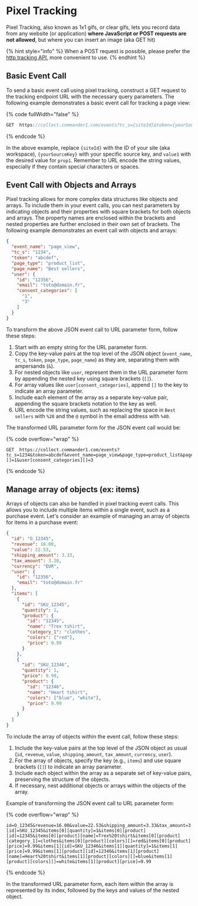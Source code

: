 # Pixel Tracking

Pixel Tracking, also known as 1x1 gifs, or clear gifs, lets you record data from any website (or application) **where JavaScript or POST requests are not allowed**, but where you can insert an image (aka GET hit)

{% hint style="info" %}
When a POST request is possible, please prefer the [http tracking API](../server/http-tracking-api/), more convenient to use.
{% endhint %}

## Basic Event Call

To send a basic event call using pixel tracking, construct a GET request to the tracking endpoint URL with the necessary query parameters. The following example demonstrates a basic event call for tracking a page view:

{% code fullWidth="false" %}
```c
GET  https://collect.commander1.com/events?tc_s={siteId}&token={yourSourceKey}&event_name=page_view&prop1=value1
```
{% endcode %}

In the above example, replace `{siteId}` with the ID of your site (aka workspace), `{yourSourceKey}` with your specific source key, and `value1` with the desired value for `prop1`. Remember to URL encode the string values, especially if they contain special characters or spaces.

## Event Call with Objects and Arrays

Pixel tracking allows for more complex data structures like objects and arrays. To include them in your event calls, you can nest parameters by indicating objects and their properties with square brackets for both objects and arrays. The property names are enclosed within the brackets and nested properties are further enclosed in their own set of brackets. The following example demonstrates an event call with objects and arrays:

```json
{
  "event_name": "page_view",
  "tc_s": "1234",
  "token": "abcdef",
  "page_type": "product_list",
  "page_name": "Best sellers",
  "user": {
    "id": "12356",
    "email": "toto@domain.fr",
    "consent_categories": [
      "1",
      "3"
    ]
  }
}
```

To transform the above JSON event call to URL parameter form, follow these steps:

1. Start with an empty string for the URL parameter form.
2. Copy the key-value pairs at the top level of the JSON object (`event_name`, `tc_s`, `token`, `page_type`, `page_name`) as they are, separating them with ampersands (`&`).
3. For nested objects like `user`, represent them in the URL parameter form by appending the nested key using square brackets (`[]`).
4. For array values like `user[consent_categories]`, append `[]` to the key to indicate an array parameter.
5. Include each element of the array as a separate key-value pair, appending the square brackets notation to the key as well.
6. URL encode the string values, such as replacing the space in `Best sellers` with `%20` and the `@` symbol in the email address with `%40`.

The transformed URL parameter form for the JSON event call would be:

{% code overflow="wrap" %}
```plaintext
GET  https://collect.commander1.com/events?tc_s=1234&token=abcdef&event_name=page_view&page_type=product_list&page_name=Best%20sellers&user[id]=12356&user[email]=toto%40domain.fr&user[consent_categories][]=1&user[consent_categories][]=3
```
{% endcode %}

## Manage array of objects (ex: items)

Arrays of objects can also be handled in pixel tracking event calls. This allows you to include multiple items within a single event, such as a purchase event. Let's consider an example of managing an array of objects for items in a purchase event:

```json
{
  "id": "O_12345",
  "revenue": 16.00,
  "value": 22.53,
  "shipping_amount": 3.33,
  "tax_amount": 3.20,
  "currency": "EUR",
  "user": {
    "id": "12356",
    "email": "toto@domain.fr"
  },
  "items": [
    {
      "id": "SKU_12345",
      "quantity": 1,
      "product": {
        "id": "12345",
        "name": "Trex tshirt",
        "category_1": "clothes",
        "colors": ["red"],
        "price": 9.99
      }
    },
    {
      "id": "SKU_12346",
      "quantity": 1,
      "price": 9.99,
      "product": {
        "id": "12346",
        "name": "Heart tshirt",
        "colors": ["blue", "white"],
        "price": 9.99
      }
    }
  ]
}
```

To include the array of objects within the event call, follow these steps:

1. Include the key-value pairs at the top level of the JSON object as usual (`id`, `revenue`, `value`, `shipping_amount`, `tax_amount`, `currency`, `user`).
2. For the array of objects, specify the key (e.g., `items`) and use square brackets (`[]`) to indicate an array parameter.
3. Include each object within the array as a separate set of key-value pairs, preserving the structure of the objects.
4. If necessary, nest additional objects or arrays within the objects of the array.

Example of transforming the JSON event call to URL parameter form:

{% code overflow="wrap" %}
```plaintext
id=O_12345&revenue=16.00&value=22.53&shipping_amount=3.33&tax_amount=3.20&currency=EUR&user[id]=12356&user[email]=toto%40domain.fr&items[0][id]=SKU_12345&items[0][quantity]=1&items[0][product][id]=12345&items[0][product][name]=Trex%20tshirt&items[0][product][category_1]=clothes&items[0][product][colors][]=red&items[0][product][price]=9.99&items[1][id]=SKU_12346&items[1][quantity]=1&items[1][price]=9.99&items[1][product][id]=12346&items[1][product][name]=Heart%20tshirt&items[1][product][colors][]=blue&items[1][product][colors][]=white&items[1][product][price]=9.99
```
{% endcode %}

In the transformed URL parameter form, each item within the array is represented by its index, followed by the keys and values of the nested object.
